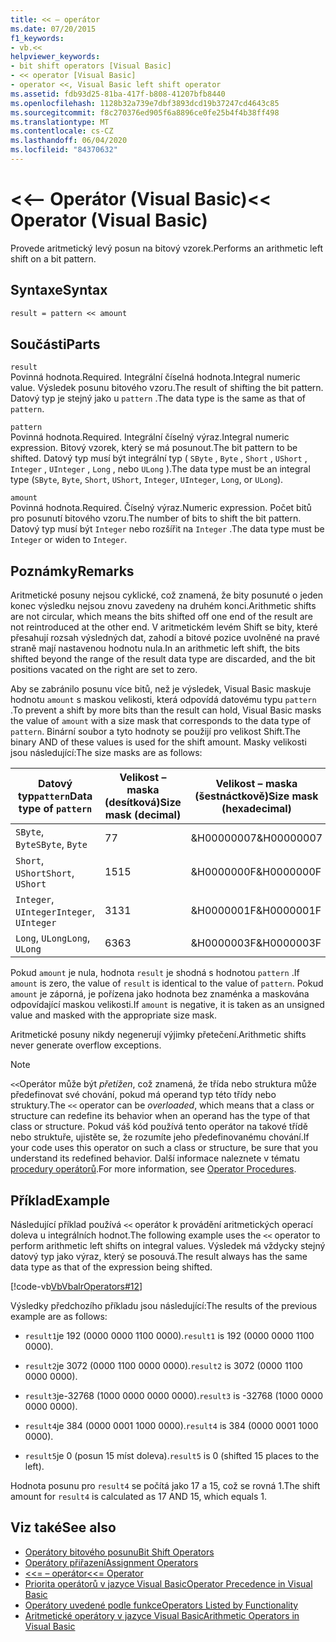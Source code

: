 ```yaml
---
title: << – operátor
ms.date: 07/20/2015
f1_keywords:
- vb.<<
helpviewer_keywords:
- bit shift operators [Visual Basic]
- << operator [Visual Basic]
- operator <<, Visual Basic left shift operator
ms.assetid: fdb93d25-81ba-417f-b808-41207bfb8440
ms.openlocfilehash: 1128b32a739e7dbf3893dcd19b37247cd4643c85
ms.sourcegitcommit: f8c270376ed905f6a8896ce0fe25b4f4b38ff498
ms.translationtype: MT
ms.contentlocale: cs-CZ
ms.lasthandoff: 06/04/2020
ms.locfileid: "84370632"
---
```

# <a name="-operator-visual-basic"></a><span data-ttu-id="0fe27-102">\<\<– Operátor (Visual Basic)</span><span class="sxs-lookup"><span data-stu-id="0fe27-102">\<\< Operator (Visual Basic)</span></span>
<span data-ttu-id="0fe27-103">Provede aritmetický levý posun na bitový vzorek.</span><span class="sxs-lookup"><span data-stu-id="0fe27-103">Performs an arithmetic left shift on a bit pattern.</span></span>  
  
## <a name="syntax"></a><span data-ttu-id="0fe27-104">Syntaxe</span><span class="sxs-lookup"><span data-stu-id="0fe27-104">Syntax</span></span>  
  
```vb  
result = pattern << amount  
```  
  
## <a name="parts"></a><span data-ttu-id="0fe27-105">Součásti</span><span class="sxs-lookup"><span data-stu-id="0fe27-105">Parts</span></span>  
 `result`  
 <span data-ttu-id="0fe27-106">Povinná hodnota.</span><span class="sxs-lookup"><span data-stu-id="0fe27-106">Required.</span></span> <span data-ttu-id="0fe27-107">Integrální číselná hodnota.</span><span class="sxs-lookup"><span data-stu-id="0fe27-107">Integral numeric value.</span></span> <span data-ttu-id="0fe27-108">Výsledek posunu bitového vzoru.</span><span class="sxs-lookup"><span data-stu-id="0fe27-108">The result of shifting the bit pattern.</span></span> <span data-ttu-id="0fe27-109">Datový typ je stejný jako u `pattern` .</span><span class="sxs-lookup"><span data-stu-id="0fe27-109">The data type is the same as that of `pattern`.</span></span>  
  
 `pattern`  
 <span data-ttu-id="0fe27-110">Povinná hodnota.</span><span class="sxs-lookup"><span data-stu-id="0fe27-110">Required.</span></span> <span data-ttu-id="0fe27-111">Integrální číselný výraz.</span><span class="sxs-lookup"><span data-stu-id="0fe27-111">Integral numeric expression.</span></span> <span data-ttu-id="0fe27-112">Bitový vzorek, který se má posunout.</span><span class="sxs-lookup"><span data-stu-id="0fe27-112">The bit pattern to be shifted.</span></span> <span data-ttu-id="0fe27-113">Datový typ musí být integrální typ ( `SByte` , `Byte` , `Short` , `UShort` , `Integer` , `UInteger` , `Long` , nebo `ULong` ).</span><span class="sxs-lookup"><span data-stu-id="0fe27-113">The data type must be an integral type (`SByte`, `Byte`, `Short`, `UShort`, `Integer`, `UInteger`, `Long`, or `ULong`).</span></span>  
  
 `amount`  
 <span data-ttu-id="0fe27-114">Povinná hodnota.</span><span class="sxs-lookup"><span data-stu-id="0fe27-114">Required.</span></span> <span data-ttu-id="0fe27-115">Číselný výraz.</span><span class="sxs-lookup"><span data-stu-id="0fe27-115">Numeric expression.</span></span> <span data-ttu-id="0fe27-116">Počet bitů pro posunutí bitového vzoru.</span><span class="sxs-lookup"><span data-stu-id="0fe27-116">The number of bits to shift the bit pattern.</span></span> <span data-ttu-id="0fe27-117">Datový typ musí být `Integer` nebo rozšířit na `Integer` .</span><span class="sxs-lookup"><span data-stu-id="0fe27-117">The data type must be `Integer` or widen to `Integer`.</span></span>  
  
## <a name="remarks"></a><span data-ttu-id="0fe27-118">Poznámky</span><span class="sxs-lookup"><span data-stu-id="0fe27-118">Remarks</span></span>  
 <span data-ttu-id="0fe27-119">Aritmetické posuny nejsou cyklické, což znamená, že bity posunuté o jeden konec výsledku nejsou znovu zavedeny na druhém konci.</span><span class="sxs-lookup"><span data-stu-id="0fe27-119">Arithmetic shifts are not circular, which means the bits shifted off one end of the result are not reintroduced at the other end.</span></span> <span data-ttu-id="0fe27-120">V aritmetickém levém Shift se bity, které přesahují rozsah výsledných dat, zahodí a bitové pozice uvolněné na pravé straně mají nastavenou hodnotu nula.</span><span class="sxs-lookup"><span data-stu-id="0fe27-120">In an arithmetic left shift, the bits shifted beyond the range of the result data type are discarded, and the bit positions vacated on the right are set to zero.</span></span>  
  
 <span data-ttu-id="0fe27-121">Aby se zabránilo posunu více bitů, než je výsledek, Visual Basic maskuje hodnotu `amount` s maskou velikosti, která odpovídá datovému typu `pattern` .</span><span class="sxs-lookup"><span data-stu-id="0fe27-121">To prevent a shift by more bits than the result can hold, Visual Basic masks the value of `amount` with a size mask that corresponds to the data type of `pattern`.</span></span> <span data-ttu-id="0fe27-122">Binární soubor a tyto hodnoty se použijí pro velikost Shift.</span><span class="sxs-lookup"><span data-stu-id="0fe27-122">The binary AND of these values is used for the shift amount.</span></span> <span data-ttu-id="0fe27-123">Masky velikosti jsou následující:</span><span class="sxs-lookup"><span data-stu-id="0fe27-123">The size masks are as follows:</span></span>  
  
|<span data-ttu-id="0fe27-124">Datový typ`pattern`</span><span class="sxs-lookup"><span data-stu-id="0fe27-124">Data type of `pattern`</span></span>|<span data-ttu-id="0fe27-125">Velikost – maska (desítková)</span><span class="sxs-lookup"><span data-stu-id="0fe27-125">Size mask (decimal)</span></span>|<span data-ttu-id="0fe27-126">Velikost – maska (šestnáctkově)</span><span class="sxs-lookup"><span data-stu-id="0fe27-126">Size mask (hexadecimal)</span></span>|  
|----------------------------|---------------------------|-------------------------------|  
|<span data-ttu-id="0fe27-127">`SByte`, `Byte`</span><span class="sxs-lookup"><span data-stu-id="0fe27-127">`SByte`, `Byte`</span></span>|<span data-ttu-id="0fe27-128">7</span><span class="sxs-lookup"><span data-stu-id="0fe27-128">7</span></span>|<span data-ttu-id="0fe27-129">&H00000007</span><span class="sxs-lookup"><span data-stu-id="0fe27-129">&H00000007</span></span>|  
|<span data-ttu-id="0fe27-130">`Short`, `UShort`</span><span class="sxs-lookup"><span data-stu-id="0fe27-130">`Short`, `UShort`</span></span>|<span data-ttu-id="0fe27-131">15</span><span class="sxs-lookup"><span data-stu-id="0fe27-131">15</span></span>|<span data-ttu-id="0fe27-132">&H0000000F</span><span class="sxs-lookup"><span data-stu-id="0fe27-132">&H0000000F</span></span>|  
|<span data-ttu-id="0fe27-133">`Integer`, `UInteger`</span><span class="sxs-lookup"><span data-stu-id="0fe27-133">`Integer`, `UInteger`</span></span>|<span data-ttu-id="0fe27-134">31</span><span class="sxs-lookup"><span data-stu-id="0fe27-134">31</span></span>|<span data-ttu-id="0fe27-135">&H0000001F</span><span class="sxs-lookup"><span data-stu-id="0fe27-135">&H0000001F</span></span>|  
|<span data-ttu-id="0fe27-136">`Long`, `ULong`</span><span class="sxs-lookup"><span data-stu-id="0fe27-136">`Long`, `ULong`</span></span>|<span data-ttu-id="0fe27-137">63</span><span class="sxs-lookup"><span data-stu-id="0fe27-137">63</span></span>|<span data-ttu-id="0fe27-138">&H0000003F</span><span class="sxs-lookup"><span data-stu-id="0fe27-138">&H0000003F</span></span>|  
  
 <span data-ttu-id="0fe27-139">Pokud `amount` je nula, hodnota `result` je shodná s hodnotou `pattern` .</span><span class="sxs-lookup"><span data-stu-id="0fe27-139">If `amount` is zero, the value of `result` is identical to the value of `pattern`.</span></span> <span data-ttu-id="0fe27-140">Pokud `amount` je záporná, je pořízena jako hodnota bez znaménka a maskována odpovídající maskou velikosti.</span><span class="sxs-lookup"><span data-stu-id="0fe27-140">If `amount` is negative, it is taken as an unsigned value and masked with the appropriate size mask.</span></span>  
  
 <span data-ttu-id="0fe27-141">Aritmetické posuny nikdy negenerují výjimky přetečení.</span><span class="sxs-lookup"><span data-stu-id="0fe27-141">Arithmetic shifts never generate overflow exceptions.</span></span>  
  
> [!NOTE]
> <span data-ttu-id="0fe27-142">`<<`Operátor může být *přetížen*, což znamená, že třída nebo struktura může předefinovat své chování, pokud má operand typ této třídy nebo struktury.</span><span class="sxs-lookup"><span data-stu-id="0fe27-142">The `<<` operator can be *overloaded*, which means that a class or structure can redefine its behavior when an operand has the type of that class or structure.</span></span> <span data-ttu-id="0fe27-143">Pokud váš kód používá tento operátor na takové třídě nebo struktuře, ujistěte se, že rozumíte jeho předefinovanému chování.</span><span class="sxs-lookup"><span data-stu-id="0fe27-143">If your code uses this operator on such a class or structure, be sure that you understand its redefined behavior.</span></span> <span data-ttu-id="0fe27-144">Další informace naleznete v tématu [procedury operátorů](../../programming-guide/language-features/procedures/operator-procedures.md).</span><span class="sxs-lookup"><span data-stu-id="0fe27-144">For more information, see [Operator Procedures](../../programming-guide/language-features/procedures/operator-procedures.md).</span></span>  
  
## <a name="example"></a><span data-ttu-id="0fe27-145">Příklad</span><span class="sxs-lookup"><span data-stu-id="0fe27-145">Example</span></span>  
 <span data-ttu-id="0fe27-146">Následující příklad používá `<<` operátor k provádění aritmetických operací doleva u integrálních hodnot.</span><span class="sxs-lookup"><span data-stu-id="0fe27-146">The following example uses the `<<` operator to perform arithmetic left shifts on integral values.</span></span> <span data-ttu-id="0fe27-147">Výsledek má vždycky stejný datový typ jako výraz, který se posouvá.</span><span class="sxs-lookup"><span data-stu-id="0fe27-147">The result always has the same data type as that of the expression being shifted.</span></span>  
  
 [!code-vb[VbVbalrOperators#12](~/samples/snippets/visualbasic/VS_Snippets_VBCSharp/VbVbalrOperators/VB/Class1.vb#12)]  
  
 <span data-ttu-id="0fe27-148">Výsledky předchozího příkladu jsou následující:</span><span class="sxs-lookup"><span data-stu-id="0fe27-148">The results of the previous example are as follows:</span></span>  
  
- <span data-ttu-id="0fe27-149">`result1`je 192 (0000 0000 1100 0000).</span><span class="sxs-lookup"><span data-stu-id="0fe27-149">`result1` is 192 (0000 0000 1100 0000).</span></span>  
  
- <span data-ttu-id="0fe27-150">`result2`je 3072 (0000 1100 0000 0000).</span><span class="sxs-lookup"><span data-stu-id="0fe27-150">`result2` is 3072 (0000 1100 0000 0000).</span></span>  
  
- <span data-ttu-id="0fe27-151">`result3`je-32768 (1000 0000 0000 0000).</span><span class="sxs-lookup"><span data-stu-id="0fe27-151">`result3` is -32768 (1000 0000 0000 0000).</span></span>  
  
- <span data-ttu-id="0fe27-152">`result4`je 384 (0000 0001 1000 0000).</span><span class="sxs-lookup"><span data-stu-id="0fe27-152">`result4` is 384 (0000 0001 1000 0000).</span></span>  
  
- <span data-ttu-id="0fe27-153">`result5`je 0 (posun 15 míst doleva).</span><span class="sxs-lookup"><span data-stu-id="0fe27-153">`result5` is 0 (shifted 15 places to the left).</span></span>  
  
 <span data-ttu-id="0fe27-154">Hodnota posunu pro `result4` se počítá jako 17 a 15, což se rovná 1.</span><span class="sxs-lookup"><span data-stu-id="0fe27-154">The shift amount for `result4` is calculated as 17 AND 15, which equals 1.</span></span>  
  
## <a name="see-also"></a><span data-ttu-id="0fe27-155">Viz také</span><span class="sxs-lookup"><span data-stu-id="0fe27-155">See also</span></span>

- [<span data-ttu-id="0fe27-156">Operátory bitového posunu</span><span class="sxs-lookup"><span data-stu-id="0fe27-156">Bit Shift Operators</span></span>](bit-shift-operators.md)
- [<span data-ttu-id="0fe27-157">Operátory přiřazení</span><span class="sxs-lookup"><span data-stu-id="0fe27-157">Assignment Operators</span></span>](assignment-operators.md)
- [<span data-ttu-id="0fe27-158"><<= – operátor</span><span class="sxs-lookup"><span data-stu-id="0fe27-158"><<= Operator</span></span>](left-shift-assignment-operator.md)
- [<span data-ttu-id="0fe27-159">Priorita operátorů v jazyce Visual Basic</span><span class="sxs-lookup"><span data-stu-id="0fe27-159">Operator Precedence in Visual Basic</span></span>](operator-precedence.md)
- [<span data-ttu-id="0fe27-160">Operátory uvedené podle funkce</span><span class="sxs-lookup"><span data-stu-id="0fe27-160">Operators Listed by Functionality</span></span>](operators-listed-by-functionality.md)
- [<span data-ttu-id="0fe27-161">Aritmetické operátory v jazyce Visual Basic</span><span class="sxs-lookup"><span data-stu-id="0fe27-161">Arithmetic Operators in Visual Basic</span></span>](../../programming-guide/language-features/operators-and-expressions/arithmetic-operators.md)
